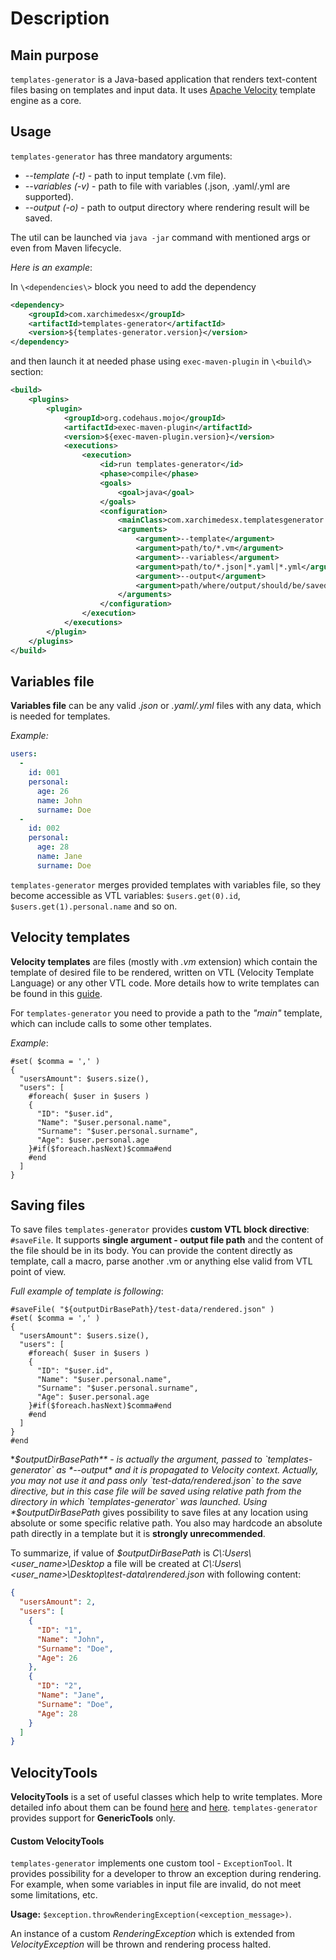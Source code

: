# Description
## Main purpose
`templates-generator` is a Java-based application that renders text-content files basing on templates and input data.
It uses [Apache Velocity](https://velocity.apache.org/) template engine as a core.


## Usage
`templates-generator` has three mandatory arguments:
- *--template (-t)* - path to input template (.vm file).
- *--variables (-v)* - path to file with variables (.json, .yaml/.yml are supported).
- *--output (-o)* - path to output directory where rendering result will be saved.

The util can be launched via `java -jar` command with mentioned args or even from Maven lifecycle.

_Here is an example_:

In `\<dependencies\>` block you need to add the dependency
```xml
<dependency>
    <groupId>com.xarchimedesx</groupId>
    <artifactId>templates-generator</artifactId>
    <version>${templates-generator.version}</version>
</dependency>
```
and then launch it at needed phase using `exec-maven-plugin` in `\<build\>` section:
```xml
<build>
    <plugins>
        <plugin>
            <groupId>org.codehaus.mojo</groupId>
            <artifactId>exec-maven-plugin</artifactId>
            <version>${exec-maven-plugin.version}</version>
            <executions>
                <execution>
                    <id>run templates-generator</id>
                    <phase>compile</phase>
                    <goals>
                        <goal>java</goal>
                    </goals>
                    <configuration>
                        <mainClass>com.xarchimedesx.templatesgenerator.TemplatesGenerator</mainClass>
                        <arguments>
                            <argument>--template</argument>
                            <argument>path/to/*.vm</argument>
                            <argument>--variables</argument>
                            <argument>path/to/*.json|*.yaml|*.yml</argument>
                            <argument>--output</argument>
                            <argument>path/where/output/should/be/saved</argument>
                        </arguments>
                    </configuration>
                </execution>
            </executions>
        </plugin>
    </plugins>
</build> 
```


## Variables file
**Variables file** can be any valid *.json* or *.yaml/.yml* files with any data, which is needed for templates.

*Example:*
```yaml
users: 
  - 
    id: 001
    personal: 
      age: 26
      name: John
      surname: Doe
  - 
    id: 002
    personal: 
      age: 28
      name: Jane
      surname: Doe
```
`templates-generator` merges provided templates with variables file, so they become accessible as VTL variables:
`$users.get(0).id`, `$users.get(1).personal.name` and so on.

## Velocity templates
**Velocity templates** are files (mostly with *.vm* extension) which contain the template of desired file to be rendered, written on VTL (Velocity Template Language)
or any other VTL code.
More details how to write templates can be found in this [guide](https://velocity.apache.org/engine/2.2/user-guide.html).

For `templates-generator` you need to provide a path to the *"main"* template, which can include calls to some other templates.

*Example*:
```
#set( $comma = ',' )
{
  "usersAmount": $users.size(),
  "users": [
    #foreach( $user in $users )
    {
      "ID": "$user.id",
      "Name": "$user.personal.name",
      "Surname": "$user.personal.surname",
      "Age": $user.personal.age
    }#if($foreach.hasNext)$comma#end
    #end
  ]
}
```

## Saving files
To save files `templates-generator` provides **custom VTL block directive**: `#saveFile`.
It supports **single argument - output file path** and the content of the file should be in its body.
You can provide the content directly as template, call a macro, parse another .vm or anything else valid from VTL point of view.

*Full example of template is following*:
```
#saveFile( "${outputDirBasePath}/test-data/rendered.json" )
#set( $comma = ',' )
{
  "usersAmount": $users.size(),
  "users": [
    #foreach( $user in $users )
    {
      "ID": "$user.id",
      "Name": "$user.personal.name",
      "Surname": "$user.personal.surname",
      "Age": $user.personal.age
    }#if($foreach.hasNext)$comma#end
    #end
  ]
}
#end
```
**$outputDirBasePath** - is actually the argument, passed to `templates-generator` as *--output* and it is propagated to Velocity context.
Actually, you may not use it and pass only `test-data/rendered.json` to the save directive, but in this case file will be saved using relative path from the directory
in which `templates-generator` was launched. Using *$outputDirBasePath* gives possibility to save files at any location using absolute or some specific relative path.
You also may hardcode an absolute path directly in a template but it is **strongly unrecommended**.

To summarize, if value of *$outputDirBasePath* is *C\\:Users\\<user_name>\Desktop* a file will be created at *C\\:Users\\<user_name>\Desktop\test-data\rendered.json*
with following content:
```json
{
  "usersAmount": 2,
  "users": [
    {
      "ID": "1",
      "Name": "John",
      "Surname": "Doe",
      "Age": 26
    },
    {
      "ID": "2",
      "Name": "Jane",
      "Surname": "Doe",
      "Age": 28
    }
  ]
}
```

## VelocityTools
**VelocityTools** is a set of useful classes which help to write templates.
More detailed info about them can be found [here](https://velocity.apache.org/tools/3.0/) and [here](https://velocity.apache.org/tools/3.0/tools-summary.html).
`templates-generator` provides support for **GenericTools** only.
#### Custom VelocityTools
`templates-generator` implements one custom tool - `ExceptionTool`.
It provides possibility for a developer to throw an exception during rendering. For example, when some variables in input file are invalid, do not meet some limitations, etc.

**Usage:** `$exception.throwRenderingException(<exception_message>)`.

An instance of a custom *RenderingException* which is extended from *VelocityException* will be thrown and rendering process halted.

